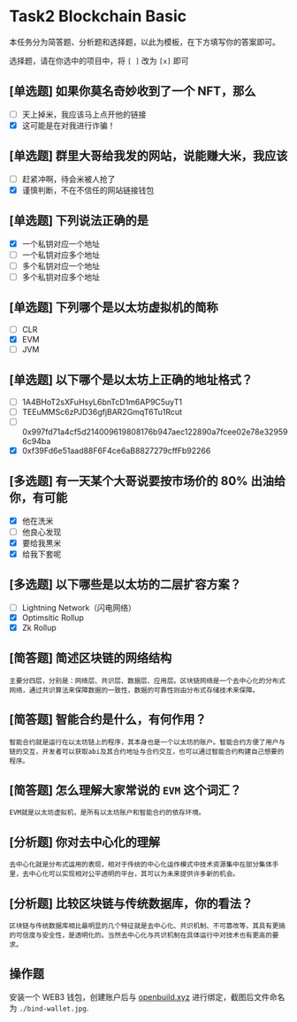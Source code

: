 # Task2 Blockchain Basic

本任务分为简答题、分析题和选择题，以此为模板，在下方填写你的答案即可。

选择题，请在你选中的项目中，将 `[ ]` 改为 `[x]` 即可

## [单选题] 如果你莫名奇妙收到了一个 NFT，那么

- [ ] 天上掉米，我应该马上点开他的链接
- [x] 这可能是在对我进行诈骗！

## [单选题] 群里大哥给我发的网站，说能赚大米，我应该

- [ ] 赶紧冲啊，待会米被人抢了
- [x] 谨慎判断，不在不信任的网站链接钱包

## [单选题] 下列说法正确的是

- [x] 一个私钥对应一个地址
- [ ] 一个私钥对应多个地址
- [ ] 多个私钥对应一个地址
- [ ] 多个私钥对应多个地址

## [单选题] 下列哪个是以太坊虚拟机的简称

- [ ] CLR
- [x] EVM
- [ ] JVM

## [单选题] 以下哪个是以太坊上正确的地址格式？

- [ ] 1A4BHoT2sXFuHsyL6bnTcD1m6AP9C5uyT1
- [ ] TEEuMMSc6zPJD36gfjBAR2GmqT6Tu1Rcut
- [ ] 0x997fd71a4cf5d214009619808176b947aec122890a7fcee02e78e329596c94ba
- [x] 0xf39Fd6e51aad88F6F4ce6aB8827279cffFb92266

## [多选题] 有一天某个大哥说要按市场价的 80% 出油给你，有可能

- [x] 他在洗米
- [ ] 他良心发现
- [x] 要给我黒米
- [x] 给我下套呢

## [多选题] 以下哪些是以太坊的二层扩容方案？

- [ ] Lightning Network（闪电网络）
- [x] Optimsitic Rollup
- [x] Zk Rollup

## [简答题] 简述区块链的网络结构

```
主要分四层，分别是：网络层、共识层、数据层、应用层。区块链网络是一个去中心化的分布式网络，通过共识算法来保障数据的一致性，数据的可靠性则由分布式存储技术来保障。
```

## [简答题] 智能合约是什么，有何作用？

```
智能合约就是运行在以太坊链上的程序，其本身也是一个以太坊的账户。智能合约方便了用户与链的交互，开发者可以获取abi及其合约地址与合约交互，也可以通过智能合约构建自己想要的程序。
```

## [简答题] 怎么理解大家常说的 `EVM` 这个词汇？

```
EVM就是以太坊虚拟机，是所有以太坊账户和智能合约的依存环境。
```

## [分析题] 你对去中心化的理解

```
去中心化就是分布式运用的表现，相对于传统的中心化运作模式中技术资源集中在部分集体手里，去中心化可以实现相对公平透明的平台，其可以为未来提供许多新的机会。
```

## [分析题] 比较区块链与传统数据库，你的看法？

```
区块链与传统数据库相比最明显的几个特征就是去中心化、共识机制、不可篡改等，其具有更搞的可信度与安全性，是透明化的。当然去中心化与共识机制在具体运行中对技术也有更高的要求。
```

## 操作题

安装一个 WEB3 钱包，创建账户后与 [openbuild.xyz](https://openbuild.xyz/profile) 进行绑定，截图后文件命名为 `./bind-wallet.jpg`.
